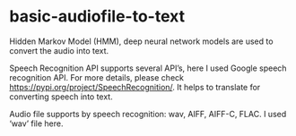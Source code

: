 # basic-audiofile-to-text
Hidden Markov Model (HMM), deep neural network models are used to convert the audio into text.

Speech Recognition API supports several API’s, here I used Google speech recognition API. For more details, please check https://pypi.org/project/SpeechRecognition/. It helps to translate for converting speech into text.

Audio file supports by speech recognition: wav, AIFF, AIFF-C, FLAC. I used ‘wav’ file here.
